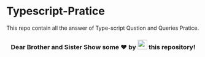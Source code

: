 # Typescript-Pratice

This repo contain all the answer of Type-script Qustion and Queries Pratice.


<h3 align="center">Dear Brother and Sister Show some ❤ by <img src="https://imgur.com/o7ncZFp.jpg" height=25px width=25px> this repository!</h3>

```bash

```
